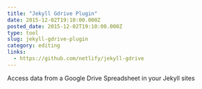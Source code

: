 ```yaml
---
title: "Jekyll Gdrive Plugin"
date: 2015-12-02T19:10:00.000Z
posted_date: 2015-12-02T19:10:00.000Z
type: tool
slug: jekyll-gdrive-plugin
category: editing
links:
  - https://github.com/netlify/jekyll-gdrive
---
```

Access data from a Google Drive Spreadsheet in your Jekyll sites




